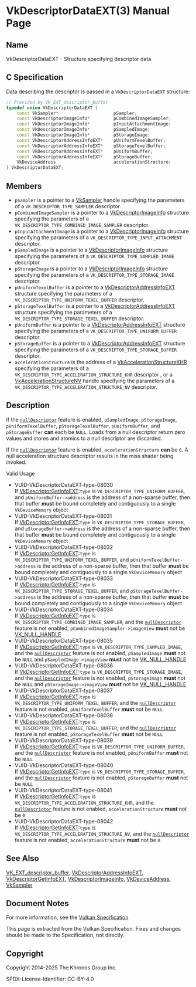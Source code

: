 # VkDescriptorDataEXT(3) Manual Page

## Name

VkDescriptorDataEXT - Structure specifying descriptor data



## [](#_c_specification)C Specification

Data describing the descriptor is passed in a `VkDescriptorDataEXT` structure:

```c++
// Provided by VK_EXT_descriptor_buffer
typedef union VkDescriptorDataEXT {
    const VkSampler*                     pSampler;
    const VkDescriptorImageInfo*         pCombinedImageSampler;
    const VkDescriptorImageInfo*         pInputAttachmentImage;
    const VkDescriptorImageInfo*         pSampledImage;
    const VkDescriptorImageInfo*         pStorageImage;
    const VkDescriptorAddressInfoEXT*    pUniformTexelBuffer;
    const VkDescriptorAddressInfoEXT*    pStorageTexelBuffer;
    const VkDescriptorAddressInfoEXT*    pUniformBuffer;
    const VkDescriptorAddressInfoEXT*    pStorageBuffer;
    VkDeviceAddress                      accelerationStructure;
} VkDescriptorDataEXT;
```

## [](#_members)Members

- `pSampler` is a pointer to a [VkSampler](https://registry.khronos.org/vulkan/specs/latest/man/html/VkSampler.html) handle specifying the parameters of a `VK_DESCRIPTOR_TYPE_SAMPLER` descriptor.
- `pCombinedImageSampler` is a pointer to a [VkDescriptorImageInfo](https://registry.khronos.org/vulkan/specs/latest/man/html/VkDescriptorImageInfo.html) structure specifying the parameters of a `VK_DESCRIPTOR_TYPE_COMBINED_IMAGE_SAMPLER` descriptor.
- `pInputAttachmentImage` is a pointer to a [VkDescriptorImageInfo](https://registry.khronos.org/vulkan/specs/latest/man/html/VkDescriptorImageInfo.html) structure specifying the parameters of a `VK_DESCRIPTOR_TYPE_INPUT_ATTACHMENT` descriptor.
- `pSampledImage` is a pointer to a [VkDescriptorImageInfo](https://registry.khronos.org/vulkan/specs/latest/man/html/VkDescriptorImageInfo.html) structure specifying the parameters of a `VK_DESCRIPTOR_TYPE_SAMPLED_IMAGE` descriptor.
- `pStorageImage` is a pointer to a [VkDescriptorImageInfo](https://registry.khronos.org/vulkan/specs/latest/man/html/VkDescriptorImageInfo.html) structure specifying the parameters of a `VK_DESCRIPTOR_TYPE_STORAGE_IMAGE` descriptor.
- `pUniformTexelBuffer` is a pointer to a [VkDescriptorAddressInfoEXT](https://registry.khronos.org/vulkan/specs/latest/man/html/VkDescriptorAddressInfoEXT.html) structure specifying the parameters of a `VK_DESCRIPTOR_TYPE_UNIFORM_TEXEL_BUFFER` descriptor.
- `pStorageTexelBuffer` is a pointer to a [VkDescriptorAddressInfoEXT](https://registry.khronos.org/vulkan/specs/latest/man/html/VkDescriptorAddressInfoEXT.html) structure specifying the parameters of a `VK_DESCRIPTOR_TYPE_STORAGE_TEXEL_BUFFER` descriptor.
- `pUniformBuffer` is a pointer to a [VkDescriptorAddressInfoEXT](https://registry.khronos.org/vulkan/specs/latest/man/html/VkDescriptorAddressInfoEXT.html) structure specifying the parameters of a `VK_DESCRIPTOR_TYPE_UNIFORM_BUFFER` descriptor.
- `pStorageBuffer` is a pointer to a [VkDescriptorAddressInfoEXT](https://registry.khronos.org/vulkan/specs/latest/man/html/VkDescriptorAddressInfoEXT.html) structure specifying the parameters of a `VK_DESCRIPTOR_TYPE_STORAGE_BUFFER` descriptor.
- `accelerationStructure` is the address of a [VkAccelerationStructureKHR](https://registry.khronos.org/vulkan/specs/latest/man/html/VkAccelerationStructureKHR.html) specifying the parameters of a `VK_DESCRIPTOR_TYPE_ACCELERATION_STRUCTURE_KHR` descriptor , or a [VkAccelerationStructureNV](https://registry.khronos.org/vulkan/specs/latest/man/html/VkAccelerationStructureNV.html) handle specifying the parameters of a `VK_DESCRIPTOR_TYPE_ACCELERATION_STRUCTURE_NV` descriptor.

## [](#_description)Description

If the [`nullDescriptor`](https://registry.khronos.org/vulkan/specs/latest/html/vkspec.html#features-nullDescriptor) feature is enabled, `pSampledImage`, `pStorageImage`, `pUniformTexelBuffer`, `pStorageTexelBuffer`, `pUniformBuffer`, and `pStorageBuffer` **can** each be `NULL`. Loads from a null descriptor return zero values and stores and atomics to a null descriptor are discarded.

If the [`nullDescriptor`](https://registry.khronos.org/vulkan/specs/latest/html/vkspec.html#features-nullDescriptor) feature is enabled, `accelerationStructure` **can** be `0`. A null acceleration structure descriptor results in the miss shader being invoked.

Valid Usage

- [](#VUID-VkDescriptorDataEXT-type-08030)VUID-VkDescriptorDataEXT-type-08030  
  If [VkDescriptorGetInfoEXT](https://registry.khronos.org/vulkan/specs/latest/man/html/VkDescriptorGetInfoEXT.html):`type` is `VK_DESCRIPTOR_TYPE_UNIFORM_BUFFER`, and `pUniformBuffer->address` is the address of a non-sparse buffer, then that buffer **must** be bound completely and contiguously to a single `VkDeviceMemory` object
- [](#VUID-VkDescriptorDataEXT-type-08031)VUID-VkDescriptorDataEXT-type-08031  
  If [VkDescriptorGetInfoEXT](https://registry.khronos.org/vulkan/specs/latest/man/html/VkDescriptorGetInfoEXT.html):`type` is `VK_DESCRIPTOR_TYPE_STORAGE_BUFFER`, and `pStorageBuffer->address` is the address of a non-sparse buffer, then that buffer **must** be bound completely and contiguously to a single `VkDeviceMemory` object
- [](#VUID-VkDescriptorDataEXT-type-08032)VUID-VkDescriptorDataEXT-type-08032  
  If [VkDescriptorGetInfoEXT](https://registry.khronos.org/vulkan/specs/latest/man/html/VkDescriptorGetInfoEXT.html):`type` is `VK_DESCRIPTOR_TYPE_UNIFORM_TEXEL_BUFFER`, and `pUniformTexelBuffer->address` is the address of a non-sparse buffer, then that buffer **must** be bound completely and contiguously to a single `VkDeviceMemory` object
- [](#VUID-VkDescriptorDataEXT-type-08033)VUID-VkDescriptorDataEXT-type-08033  
  If [VkDescriptorGetInfoEXT](https://registry.khronos.org/vulkan/specs/latest/man/html/VkDescriptorGetInfoEXT.html):`type` is `VK_DESCRIPTOR_TYPE_STORAGE_TEXEL_BUFFER`, and `pStorageTexelBuffer->address` is the address of a non-sparse buffer, then that buffer **must** be bound completely and contiguously to a single `VkDeviceMemory` object
- [](#VUID-VkDescriptorDataEXT-type-08034)VUID-VkDescriptorDataEXT-type-08034  
  If [VkDescriptorGetInfoEXT](https://registry.khronos.org/vulkan/specs/latest/man/html/VkDescriptorGetInfoEXT.html):`type` is `VK_DESCRIPTOR_TYPE_COMBINED_IMAGE_SAMPLER`, and the [`nullDescriptor`](https://registry.khronos.org/vulkan/specs/latest/html/vkspec.html#features-nullDescriptor) feature is not enabled, `pCombinedImageSampler->imageView` **must** not be [VK\_NULL\_HANDLE](https://registry.khronos.org/vulkan/specs/latest/man/html/VK_NULL_HANDLE.html)
- [](#VUID-VkDescriptorDataEXT-type-08035)VUID-VkDescriptorDataEXT-type-08035  
  If [VkDescriptorGetInfoEXT](https://registry.khronos.org/vulkan/specs/latest/man/html/VkDescriptorGetInfoEXT.html):`type` is `VK_DESCRIPTOR_TYPE_SAMPLED_IMAGE`, and the [`nullDescriptor`](https://registry.khronos.org/vulkan/specs/latest/html/vkspec.html#features-nullDescriptor) feature is not enabled, `pSampledImage` **must** not be `NULL` and `pSampledImage->imageView` **must** not be [VK\_NULL\_HANDLE](https://registry.khronos.org/vulkan/specs/latest/man/html/VK_NULL_HANDLE.html)
- [](#VUID-VkDescriptorDataEXT-type-08036)VUID-VkDescriptorDataEXT-type-08036  
  If [VkDescriptorGetInfoEXT](https://registry.khronos.org/vulkan/specs/latest/man/html/VkDescriptorGetInfoEXT.html):`type` is `VK_DESCRIPTOR_TYPE_STORAGE_IMAGE`, and the [`nullDescriptor`](https://registry.khronos.org/vulkan/specs/latest/html/vkspec.html#features-nullDescriptor) feature is not enabled, `pStorageImage` **must** not be `NULL` and `pStorageImage->imageView` **must** not be [VK\_NULL\_HANDLE](https://registry.khronos.org/vulkan/specs/latest/man/html/VK_NULL_HANDLE.html)
- [](#VUID-VkDescriptorDataEXT-type-08037)VUID-VkDescriptorDataEXT-type-08037  
  If [VkDescriptorGetInfoEXT](https://registry.khronos.org/vulkan/specs/latest/man/html/VkDescriptorGetInfoEXT.html):`type` is `VK_DESCRIPTOR_TYPE_UNIFORM_TEXEL_BUFFER`, and the [`nullDescriptor`](https://registry.khronos.org/vulkan/specs/latest/html/vkspec.html#features-nullDescriptor) feature is not enabled, `pUniformTexelBuffer` **must** not be `NULL`
- [](#VUID-VkDescriptorDataEXT-type-08038)VUID-VkDescriptorDataEXT-type-08038  
  If [VkDescriptorGetInfoEXT](https://registry.khronos.org/vulkan/specs/latest/man/html/VkDescriptorGetInfoEXT.html):`type` is `VK_DESCRIPTOR_TYPE_STORAGE_TEXEL_BUFFER`, and the [`nullDescriptor`](https://registry.khronos.org/vulkan/specs/latest/html/vkspec.html#features-nullDescriptor) feature is not enabled, `pStorageTexelBuffer` **must** not be `NULL`
- [](#VUID-VkDescriptorDataEXT-type-08039)VUID-VkDescriptorDataEXT-type-08039  
  If [VkDescriptorGetInfoEXT](https://registry.khronos.org/vulkan/specs/latest/man/html/VkDescriptorGetInfoEXT.html):`type` is `VK_DESCRIPTOR_TYPE_UNIFORM_BUFFER`, and the [`nullDescriptor`](https://registry.khronos.org/vulkan/specs/latest/html/vkspec.html#features-nullDescriptor) feature is not enabled, `pUniformBuffer` **must** not be `NULL`
- [](#VUID-VkDescriptorDataEXT-type-08040)VUID-VkDescriptorDataEXT-type-08040  
  If [VkDescriptorGetInfoEXT](https://registry.khronos.org/vulkan/specs/latest/man/html/VkDescriptorGetInfoEXT.html):`type` is `VK_DESCRIPTOR_TYPE_STORAGE_BUFFER`, and the [`nullDescriptor`](https://registry.khronos.org/vulkan/specs/latest/html/vkspec.html#features-nullDescriptor) feature is not enabled, `pStorageBuffer` **must** not be `NULL`
- [](#VUID-VkDescriptorDataEXT-type-08041)VUID-VkDescriptorDataEXT-type-08041  
  If [VkDescriptorGetInfoEXT](https://registry.khronos.org/vulkan/specs/latest/man/html/VkDescriptorGetInfoEXT.html):`type` is `VK_DESCRIPTOR_TYPE_ACCELERATION_STRUCTURE_KHR`, and the [`nullDescriptor`](https://registry.khronos.org/vulkan/specs/latest/html/vkspec.html#features-nullDescriptor) feature is not enabled, `accelerationStructure` **must** not be `0`
- [](#VUID-VkDescriptorDataEXT-type-08042)VUID-VkDescriptorDataEXT-type-08042  
  If [VkDescriptorGetInfoEXT](https://registry.khronos.org/vulkan/specs/latest/man/html/VkDescriptorGetInfoEXT.html):`type` is `VK_DESCRIPTOR_TYPE_ACCELERATION_STRUCTURE_NV`, and the [`nullDescriptor`](https://registry.khronos.org/vulkan/specs/latest/html/vkspec.html#features-nullDescriptor) feature is not enabled, `accelerationStructure` **must** not be `0`

## [](#_see_also)See Also

[VK\_EXT\_descriptor\_buffer](https://registry.khronos.org/vulkan/specs/latest/man/html/VK_EXT_descriptor_buffer.html), [VkDescriptorAddressInfoEXT](https://registry.khronos.org/vulkan/specs/latest/man/html/VkDescriptorAddressInfoEXT.html), [VkDescriptorGetInfoEXT](https://registry.khronos.org/vulkan/specs/latest/man/html/VkDescriptorGetInfoEXT.html), [VkDescriptorImageInfo](https://registry.khronos.org/vulkan/specs/latest/man/html/VkDescriptorImageInfo.html), [VkDeviceAddress](https://registry.khronos.org/vulkan/specs/latest/man/html/VkDeviceAddress.html), [VkSampler](https://registry.khronos.org/vulkan/specs/latest/man/html/VkSampler.html)

## [](#_document_notes)Document Notes

For more information, see the [Vulkan Specification](https://registry.khronos.org/vulkan/specs/latest/html/vkspec.html#VkDescriptorDataEXT)

This page is extracted from the Vulkan Specification. Fixes and changes should be made to the Specification, not directly.

## [](#_copyright)Copyright

Copyright 2014-2025 The Khronos Group Inc.

SPDX-License-Identifier: CC-BY-4.0